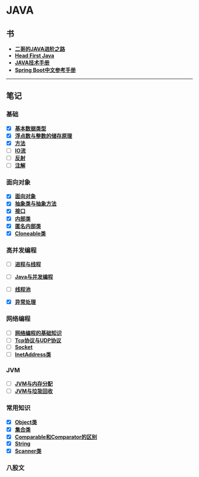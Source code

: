 # JAVA

## 书
-  **[二哥的JAVA进阶之路](./书/二哥的%20Java%20进阶之路亮白版.pdf)**
-  **[Head First Java](./书/Head%20First%20Java%20中文高清版.pdf)**
-  **[JAVA技术手册](./书/[图灵程序设计丛书].Java技术手册.第6版.pdf)**
-  **[Spring Boot中文参考手册](./书/spring-boot-中文参考手册.pdf)**
---
## 笔记

### 基础
- [X] **[基本数据类型](./笔记/基本类型.md)**
- [X] **[浮点数与整数的储存原理](./笔记/怎么储存的数据.md)**
- [X] **[方法](./笔记/方法.md)**
- [ ] **[IO流](./笔记/流.md)**
- [ ] **[反射](./笔记/反射.md)**
- [ ] **[注解](./笔记/注解.md)**

### 面向对象
- [X] **[面向对象](./笔记/面向对象.md)**
- [X] **[抽象类与抽象方法](./笔记/抽象类与抽象方法.md)**
- [X] **[接口](./笔记/接口.md)**
- [X] **[内部类](./笔记/内部类.md)**
- [X] **[匿名内部类](./笔记/匿名内部类.md)**
- [X] **[Cloneable类](./笔记/Cloneable.md)**

### 高并发编程
- [ ] **[进程与线程](./笔记/线程与进程.md)**
- [ ] **[Java与并发编程](./笔记/Java与并发编程)**
- [ ] **[线程池](./笔记/线程池.md)**
- [X] **[异常处理](./笔记/异常处理.md)**


### 网络编程
- [ ] **[网络编程的基础知识](./笔记/网络编程的基础知识.md)**
- [ ] **[Tcp协议与UDP协议](./笔记/TCP与UDP.md)**
- [ ] **[Socket](./笔记/Socket.md)**
- [ ] **[InetAddress类](./笔记/InetAddress类.md)**

### JVM
- [ ] **[JVM与内存分配](./笔记/内存结构.md)**
- [ ] **[JVM与垃圾回收]()**
### 常用知识
- [X] **[Object类](./笔记/Object类.md)**
- [X] **[集合类](./笔记/集合类.md)**
- [X] **[Comparable和Comparator的区别](./笔记/comparable和comparator的区别.md)**
- [X] **[String](./笔记/String.md)**
- [X] **[Scanner类](./笔记/Scanner类.md)**

### 八股文
